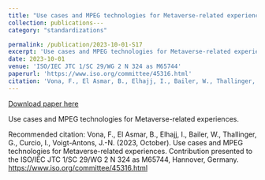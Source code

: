 ```yaml
---
title: "Use cases and MPEG technologies for Metaverse-related experiences"
collection: publications---
category: "standardizations"

permalink: /publication/2023-10-01-S17
excerpt: 'Use cases and MPEG technologies for Metaverse-related experiences.'
date: 2023-10-01
venue: 'ISO/IEC JTC 1/SC 29/WG 2 N 324 as M65744'
paperurl: 'https://www.iso.org/committee/45316.html'
citation: 'Vona, F., El Asmar, B., Elhajj, I., Bailer, W., Thallinger, G., Curcio, I., Voigt-Antons, J.-N. (2023, October). Use cases and MPEG technologies for Metaverse-related experiences. Contribution presented to the ISO/IEC JTC 1/SC 29/WG 2 N 324 as M65744, Hannover, Germany. https://www.iso.org/committee/45316.html'
---
```


<a href='https://www.iso.org/committee/45316.html'>Download paper here</a>

Use cases and MPEG technologies for Metaverse-related experiences.

Recommended citation: Vona, F., El Asmar, B., Elhajj, I., Bailer, W., Thallinger, G., Curcio, I., Voigt-Antons, J.-N. (2023, October). Use cases and MPEG technologies for Metaverse-related experiences. Contribution presented to the ISO/IEC JTC 1/SC 29/WG 2 N 324 as M65744, Hannover, Germany. https://www.iso.org/committee/45316.html